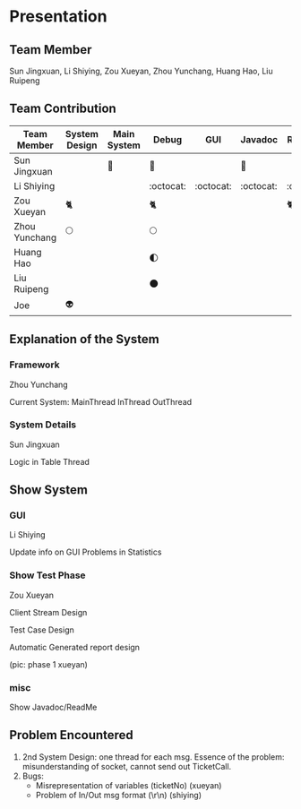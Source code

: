 # Presentation

## Team Member
Sun Jingxuan, Li Shiying, Zou Xueyan, Zhou Yunchang, Huang Hao, Liu Ruipeng

## Team Contribution
| Team Member | System Design | Main System | Debug | GUI | Javadoc | ReadMe | Test System | Communication |
| --- | --- | --- | --- | --- | --- | --- | --- | --- |
| Sun Jingxuan |  | :japanese_ogre: | :japanese_ogre: |  | :japanese_ogre: |  |  | :japanese_ogre: |
| Li Shiying |  |  | :octocat: | :octocat: | :octocat: | :octocat: |  |  |
| Zou Xueyan | :cat2: |  | :cat2: |  |  | :cat2: | :cat2: |  |
| Zhou Yunchang | :full_moon: |  | :full_moon: |  |  |  |  |  |
| Huang Hao |  |  | :first_quarter_moon: |  |  |  |  | :first_quarter_moon: |
| Liu Ruipeng |  |  | :new_moon: |  |  |  |  |  |
| Joe | :alien: |  |  |  |  |  |  |  |

## Explanation of the System
### Framework
Zhou Yunchang 

Current System:
MainThread
InThread
OutThread

### System Details
Sun Jingxuan

Logic in Table Thread

## Show System
### GUI
Li Shiying

Update info on GUI
Problems in Statistics

### Show Test Phase
Zou Xueyan

Client Stream Design

Test Case Design

Automatic Generated report design

(pic: phase 1 xueyan)

### misc
Show Javadoc/ReadMe

## Problem Encountered

1. 2nd System Design: one thread for each msg. Essence of the problem: misunderstanding of socket, cannot send out TicketCall.
2. Bugs:
    - Misrepresentation of variables (ticketNo) (xueyan)
    - Problem of In/Out msg format (\r\n) (shiying) 
